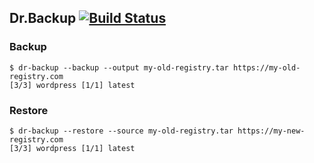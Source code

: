 ## Dr.Backup [![Build Status](https://travis-ci.org/brennerm/Dr.Backup.svg?branch=master)](https://travis-ci.org/brennerm/Dr.Backup)
### Backup
```
$ dr-backup --backup --output my-old-registry.tar https://my-old-registry.com
[3/3] wordpress [1/1] latest
```
### Restore
```
$ dr-backup --restore --source my-old-registry.tar https://my-new-registry.com
[3/3] wordpress [1/1] latest
```
